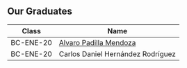 ## Our Graduates

Class | Name 
--- | --- |
BC-ENE-20 | <a href="img/resume.html">Alvaro Padilla Mendoza</a>
BC-ENE-20 | Carlos Daniel Hernández Rodríguez


